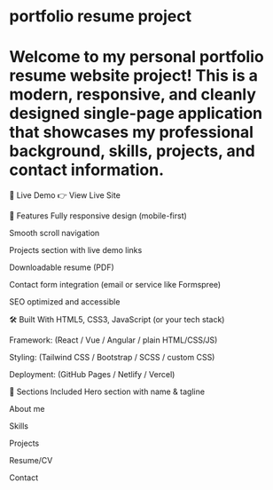 # portfolio resume project

# Welcome to my personal portfolio resume website project! This is a modern, responsive, and cleanly designed single-page application that showcases my professional background, skills, projects, and contact information.

🚀 Live Demo
👉 View Live Site

📌 Features
Fully responsive design (mobile-first)

Smooth scroll navigation

Projects section with live demo links

Downloadable resume (PDF)

Contact form integration (email or service like Formspree)

SEO optimized and accessible

🛠️ Built With
HTML5, CSS3, JavaScript (or your tech stack)

Framework: (React / Vue / Angular / plain HTML/CSS/JS)

Styling: (Tailwind CSS / Bootstrap / SCSS / custom CSS)

Deployment: (GitHub Pages / Netlify / Vercel)

📄 Sections Included
Hero section with name & tagline

About me

Skills

Projects

Resume/CV

Contact
